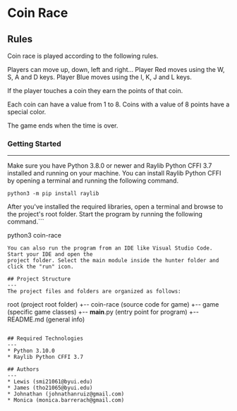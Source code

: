 # Coin Race

## Rules
Coin race is played according to the following rules.

Players can move up, down, left and right...
Player Red moves using the W, S, A and D keys.
Player Blue moves using the I, K, J and L keys.

If the player touches a coin they earn the points of that coin.

Each coin can have a value from 1 to 8.
Coins with a value of 8 points have a special color.

The game ends when the time is over.


### Getting Started
---
Make sure you have Python 3.8.0 or newer and Raylib Python CFFI 3.7 installed and running on your machine. You can install Raylib Python CFFI by opening a terminal and running the following command.
```
python3 -m pip install raylib
```
After you've installed the required libraries, open a terminal and browse to the project's root folder. Start the program by running the following command.```

python3 coin-race 
```
You can also run the program from an IDE like Visual Studio Code. Start your IDE and open the 
project folder. Select the main module inside the hunter folder and click the "run" icon.

## Project Structure
---
The project files and folders are organized as follows:
```
root                    (project root folder)
+-- coin-race           (source code for game)
  +-- game              (specific game classes)
  +-- __main__.py       (entry point for program)
+-- README.md           (general info)
```

## Required Technologies
---
* Python 3.10.0
* Raylib Python CFFI 3.7

## Authors
---
* Lewis (smi21061@byui.edu)
* James (tho21065@byui.edu)
* Johnathan (johnathanruiz@gmail.com)
* Monica (monica.barrerach@gmail.com)

